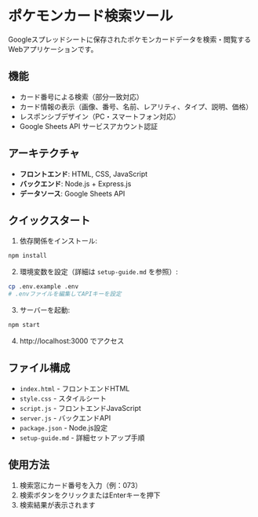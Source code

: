 # ポケモンカード検索ツール

Googleスプレッドシートに保存されたポケモンカードデータを検索・閲覧するWebアプリケーションです。

## 機能

- カード番号による検索（部分一致対応）
- カード情報の表示（画像、番号、名前、レアリティ、タイプ、説明、価格）
- レスポンシブデザイン（PC・スマートフォン対応）
- Google Sheets API サービスアカウント認証

## アーキテクチャ

- **フロントエンド**: HTML, CSS, JavaScript
- **バックエンド**: Node.js + Express.js
- **データソース**: Google Sheets API

## クイックスタート

1. 依存関係をインストール:
```bash
npm install
```

2. 環境変数を設定（詳細は `setup-guide.md` を参照）:
```bash
cp .env.example .env
# .envファイルを編集してAPIキーを設定
```

3. サーバーを起動:
```bash
npm start
```

4. http://localhost:3000 でアクセス

## ファイル構成

- `index.html` - フロントエンドHTML
- `style.css` - スタイルシート
- `script.js` - フロントエンドJavaScript
- `server.js` - バックエンドAPI
- `package.json` - Node.js設定
- `setup-guide.md` - 詳細セットアップ手順

## 使用方法

1. 検索窓にカード番号を入力（例：073）
2. 検索ボタンをクリックまたはEnterキーを押下
3. 検索結果が表示されます